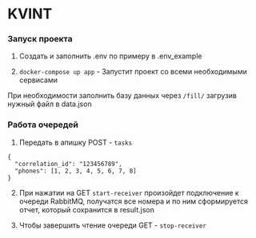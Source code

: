 # KVINT

### Запуск проекта

1. Создать и заполнить .env по примеру в .env_example

2. `docker-compose up app` - Запустит проект со всеми необходимыми сервисами

При необходимости заполнить базу данных через `/fill/` загрузив нужный файл в data.json

### Работа очередей

1. Передать в апишку POST - `tasks` 
 
```
{
  "correlation_id": "123456789",
  "phones": [1, 2, 3, 4, 5, 6, 7, 8]
}
```
2. При нажатии на GET `start-receiver` произойдет подключение к очереди RabbitMQ, получатся все номера и по ним сформируется отчет, который сохранится в result.json

3. Чтобы завершить чтение очереди GET - `stop-receiver`
